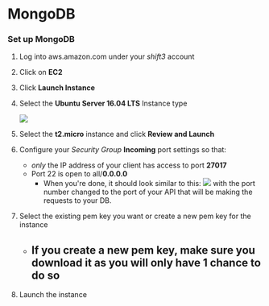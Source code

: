 # MongoDB

### Set up MongoDB 
1. Log into aws.amazon.com under your _shift3_ account
2. Click on **EC2**
3. Click **Launch Instance**
4. Select the **Ubuntu Server 16.04 LTS** Instance type

    ![](../../../media/ubuntuinstanceimg.png)
5. Select the **t2.micro** instance and click **Review and Launch**
6. Configure your _Security Group_ **Incoming** port settings so that:
    *  _only_ the IP address of your client has access to port **27017**
    * Port 22 is open to all/**0.0.0.0**
        * When you're done, it should look similar to this: ![](../../../media/inbound-rules.png)
        with the port number changed to the port of your API that will be making the requests to your DB.
7. Select the existing pem key you want or create a new pem key for the instance
    * ## If you create a new pem key, make sure you download it as you will only have 1 chance to do so
8. Launch the instance
